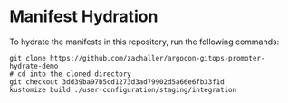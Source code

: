 # Manifest Hydration

To hydrate the manifests in this repository, run the following commands:

```shell
git clone https://github.com/zachaller/argocon-gitops-promoter-hydrate-demo
# cd into the cloned directory
git checkout 3dd39ba97b5cd1273d3ad79902d5a66e6fb33f1d
kustomize build ./user-configuration/staging/integration
```
